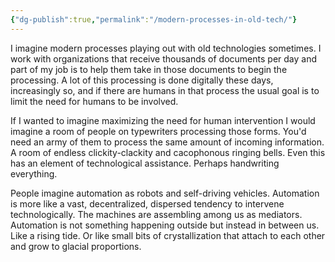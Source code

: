 ```yaml
---
{"dg-publish":true,"permalink":"/modern-processes-in-old-tech/"}
---
```



I imagine modern processes playing out with old technologies sometimes. I work with organizations that receive thousands of documents per day and part of my job is to help them take in those documents to begin the processing. A lot of this processing is done digitally these days, increasingly so, and if there are humans in that process the usual goal is to limit the need for humans to be involved.

If I wanted to imagine maximizing the need for human intervention I would imagine a room of people on typewriters processing those forms. You'd need an army of them to process the same amount of incoming information. A room of endless clickity-clackity and cacophonous ringing bells. Even this has an element of technological assistance. Perhaps handwriting everything.

People imagine automation as robots and self-driving vehicles. Automation is more like a vast, decentralized, dispersed tendency to intervene technologically. The machines are assembling among us as mediators. Automation is not something happening outside but instead in between us. Like a rising tide. Or like small bits of crystallization that attach to each other and grow to glacial proportions.
